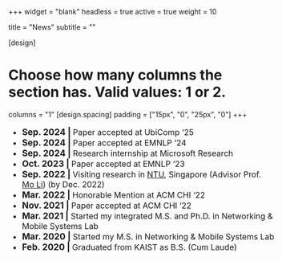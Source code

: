 +++
widget = "blank"
headless = true
active = true
weight = 10

title = "News"
subtitle = ""

[design]
  # Choose how many columns the section has. Valid values: 1 or 2.
  columns = "1"
[design.spacing]
  padding = ["15px", "0", "25px", "0"]
+++
<style>
    ul.news {
        font-size: 13pt;
        margin-left: 15%;
        margin-right: 15%;
        width: 70%;
    }
    li > span.tabdate {
        font-weight: bold;
        font-size: 14pt;
    }
    @media only screen and (max-width: 992px) {
        ul.news {
            font-size: 12pt;
            margin-left: 0%;
            margin-right: 0%;
            width: 100%;
        }
        li > span.tabdate {
            font-weight: bold;
            font-size: 13pt;
        }
    }
</style>

<ul class="news">
<li><span class="tabdate">Sep. 2024<span class="tab">&#9;</span>| </span>  Paper accepted at UbiComp ‘25</li>
<li><span class="tabdate">Sep. 2024<span class="tab">&#9;</span>| </span>  Paper accepted at EMNLP ‘24</li>
<li><span class="tabdate">Sep. 2024<span class="tab">&#9;</span>| </span> Research internship at Microsoft Research</li>
<li><span class="tabdate">Oct. 2023<span class="tab">&#9;</span>| </span> Paper accepted at EMNLP ‘23</li>
<li><span class="tabdate">Sep. 2022<span class="tab">&#9;</span>| </span> Visiting research in <a class="text" href="https://www.ntu.edu.sg/">NTU</a>, Singapore (Advisor Prof. <a class="text" href="https://personal.ntu.edu.sg/limo/">Mo Li</a>) (by Dec. 2022)</li>
<li><span class="tabdate">Mar. 2022<span class="tab">&#9;</span>| </span> Honorable Mention at ACM CHI ‘22</li>
<li><span class="tabdate">Nov. 2021<span class="tab">&#9;</span>| </span> Paper accepted at ACM CHI ‘22</li>
<li><span class="tabdate">Mar. 2021<span class="tab">&#9;</span>| </span> Started my integrated M.S. and Ph.D. in Networking & Mobile Systems Lab</li>
<li><span class="tabdate">Mar. 2020<span class="tab">&#9;</span>| </span> Started my M.S. in Networking & Mobile Systems Lab</li>
<li><span class="tabdate">Feb. 2020<span class="tab">&#9;</span>| </span> Graduated from KAIST as B.S. (Cum Laude)</li>
</ul>

